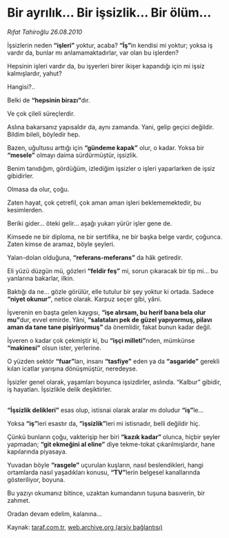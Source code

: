 # Bir ayrılık... Bir işsizlik... Bir ölüm...

*Rıfat Tahiroğlu 26.08.2010*

<div class="yazi"><p>İşsizlerin neden <b>“işleri”</b> yoktur, acaba? <b>“İş”</b>in kendisi mi yoktur; yoksa iş vardır da, bunlar mı anlamamaktadırlar, var olan bu işlerden?</p>
<p>Hepsinin işleri vardır da, bu işyerleri birer ikişer kapandığı için mi işsiz kalmışlardır, yahut?</p>
<p>Hangisi?..</p>
<p>Belki de <b>“hepsinin birazı”</b>dır.</p>
<p>Ve çok çileli süreçlerdir.</p>
<p>Aslına bakarsanız yapısaldır da, aynı zamanda. Yani, gelip geçici değildir. Bildim bileli, böyledir hep. </p>
<p>Bazen, uğultusu arttığı için <b>“gündeme kapak”</b> olur, o kadar. Yoksa bir <b>“mesele”</b> olmayı daima sürdürmüştür, işsizlik.</p>
<p>Benim tanıdığım, gördüğüm, izlediğim işsizler o işleri yaparlarken de işsiz gibidirler.</p>
<p>Olmasa da olur, çoğu.</p>
<p>Zaten hayat, çok çetrefil, çok aman aman işleri beklememektedir, bu kesimlerden.</p>
<p>Beriki gider... öteki gelir... aşağı yukarı yürür işler gene de.</p>
<p>Kimsede ne bir diploma, ne bir sertifika, ne bir başka belge vardır, çoğunca. Zaten kimse de aramaz, böyle şeyleri.</p>
<p>Yalan-dolan olduğuna, <b>“referans-meferans”</b> da hâk getiredir.</p>
<p>Eli yüzü düzgün mü, gözleri <b>“feldir feş”</b> mi, sorun çıkaracak bir tip mi... bu yanlarına bakarlar, ilkin.</p>
<p>Baktığı da ne... gözle görülür, elle tutulur bir şey yoktur ki ortada. Sadece <b>“niyet okunur”</b>, netice olarak. Karpuz seçer gibi, yâni. </p>
<p>İşverenin en başta gelen kaygısı, <b>“işe alırsam, bu herif bana bela olur mu”</b>dur, evvel emirde. Yâni, <b>“salataları pek de güzel yapıyormuş, pilavı aman da tane tane pişiriyormuş” </b>da önemlidir, fakat bunun kadar değil. </p>
<p>İşveren o kadar çok çekmiştir ki, bu <b>“işçi milleti”</b>nden, mümkünse <b>“makinesi”</b> olsun ister, yerlerine.</p>
<p>O yüzden sektör <b>“fuar”</b>ları, insanı <b>“tasfiye”</b> eden ya da <b>“asgaride”</b> gerekli kılan icatlar yarışına dönüşmüştür, neredeyse.</p>
<p>İşsizler genel olarak, yaşamları boyunca işsizdirler, aslında. “Kalbur” gibidir, iş hayatları. İşsizlikle delik deşiktirler. </p>
<p><b><br/>“İşsizlik delikleri”</b> esas olup, istisnai olarak aralar mı doludur <b>“iş”</b>le...</p>
<p>Yoksa <b>“iş”</b>leri esastır da, <b>“işsizlik”</b>leri mi istisnadır, belli değildir hiç.</p>
<p>Çünkü bunların çoğu, vakterişip her biri <b>“kazık kadar” </b>olunca, hiçbir şeyler yapmadan; <b>“git ekmeğini al eline”</b> diye tekme-tokat çıkarılmışlardır, hane kapılarında piyasaya.</p>
<p>Yuvadan böyle <b>“rasgele”</b> uçurulan kuşların, nasıl beslendikleri, hangi ortamlarda nasıl yaşadıkları konusu, <b>“TV”</b>lerin belgesel kanallarında gösteriliyor, boyuna.</p>
<p>Bu yazıyı okumanız bitince, uzaktan kumandanın tuşuna basıverin, bir zahmet.</p>
<p>Oradan devam edelim, kalanına...</p></div>

Kaynak: [taraf.com.tr](http://www.taraf.com.tr:80/rifat-tahiroglu/makale-bir-ayrilik-bir-issizlik-bir-olum.htm), [web.archive.org (arşiv bağlantısı)](http://web.archive.org/web/20100829062845/http://www.taraf.com.tr:80/rifat-tahiroglu/makale-bir-ayrilik-bir-issizlik-bir-olum.htm)
